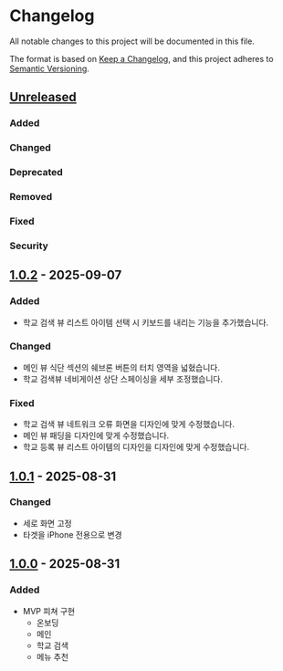 # Changelog

All notable changes to this project will be documented in this file.

The format is based on [Keep a Changelog](https://keepachangelog.com/en/1.1.0/),
and this project adheres to [Semantic Versioning](https://semver.org/spec/v2.0.0.html).

## [Unreleased]

### Added

### Changed

### Deprecated
                                                  
### Removed

### Fixed

### Security

## [1.0.2] - 2025-09-07

### Added

- 학교 검색 뷰 리스트 아이템 선택 시 키보드를 내리는 기능을 추가했습니다.

### Changed

- 메인 뷰 식단 섹션의 쉐브론 버튼의 터치 영역을 넓혔습니다.
- 학교 검색뷰 네비게이션 상단 스페이싱을 세부 조정했습니다.

### Fixed

- 학교 검색 뷰 네트워크 오류 화면을 디자인에 맞게 수정했습니다.
- 메인 뷰 패딩을 디자인에 맞게 수정했습니다.
- 학교 등록 뷰 리스트 아이템의 디자인을 디자인에 맞게 수정했습니다.


## [1.0.1] - 2025-08-31

### Changed

- 세로 화면 고정
- 타겟을 iPhone 전용으로 변경

## [1.0.0] - 2025-08-31

### Added

- MVP 피쳐 구현
    - 온보딩
    - 메인
    - 학교 검색
    - 메뉴 추천

[unreleased]: https://github.com/AfterHee/afterhee-ios/compare/v1.0.2...HEAD
[1.0.2]: https://github.com/AfterHee/afterhee-ios/releases/tag/v1.0.2
[1.0.1]: https://github.com/AfterHee/afterhee-ios/releases/tag/v1.0.1
[1.0.0]: https://github.com/AfterHee/afterhee-ios/releases/tag/v1.0.0

